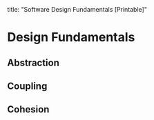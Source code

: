 <frontmatter>
title: "Software Design Fundamentals [Printable]"
</frontmatter>

<link rel="stylesheet" href="{{baseUrl}}/css/textbook.css">

<div class="website-content">

<div id="main">

# Design Fundamentals

## Abstraction

<include src="../designFundamentals/abstraction/what/print.md" />

## Coupling

<include src="../designFundamentals/coupling/what/print.md" />
<include src="../designFundamentals/coupling/how/print.md" />
<include src="../designFundamentals/coupling/types/print.md" />

## Cohesion

<include src="../designFundamentals/cohesion/what/print.md" />
<include src="../designFundamentals/cohesion/how/print.md" />

</div>

</div>
